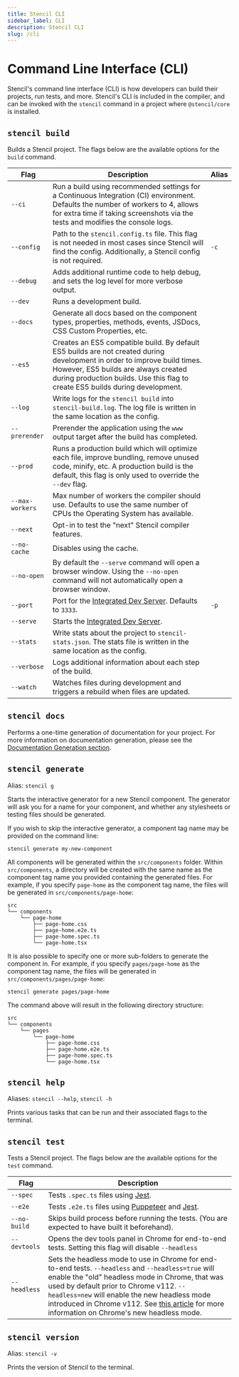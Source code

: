 ```yaml
---
title: Stencil CLI
sidebar_label: CLI
description: Stencil CLI
slug: /cli
---
```


# Command Line Interface (CLI)

Stencil's command line interface (CLI) is how developers can build their projects, run tests, and more.
Stencil's CLI is included in the compiler, and can be invoked with the `stencil` command in a project where `@stencil/core` is installed.

## `stencil build`

Builds a Stencil project. The flags below are the available options for the `build` command.

| Flag | Description | Alias |
|------|-------------|-------|
| `--ci` | Run a build using recommended settings for a Continuous Integration (CI) environment. Defaults the number of workers to 4, allows for extra time if taking screenshots via the tests and modifies the console logs. | |
| `--config` | Path to the `stencil.config.ts` file. This flag is not needed in most cases since Stencil will find the config. Additionally, a Stencil config is not required. | `-c` |
| `--debug` | Adds additional runtime code to help debug, and sets the log level for more verbose output. | |
| `--dev` | Runs a development build. | |
| `--docs` | Generate all docs based on the component types, properties, methods, events, JSDocs, CSS Custom Properties, etc. | |
| `--es5` | Creates an ES5 compatible build. By default ES5 builds are not created during development in order to improve build times. However, ES5 builds are always created during production builds. Use this flag to create ES5 builds during development. | |
| `--log` | Write logs for the `stencil build` into `stencil-build.log`. The log file is written in the same location as the config. | |
| `--prerender` | Prerender the application using the `www` output target after the build has completed. | |
| `--prod` | Runs a production build which will optimize each file, improve bundling, remove unused code, minify, etc. A production build is the default, this flag is only used to override the `--dev` flag. | |
| `--max-workers` | Max number of workers the compiler should use. Defaults to use the same number of CPUs the Operating System has available. | |
| `--next` | Opt-in to test the "next" Stencil compiler features. | |
| `--no-cache` | Disables using the cache. | |
| `--no-open` | By default the `--serve` command will open a browser window. Using the `--no-open` command will not automatically open a browser window. | |
| `--port` | Port for the [Integrated Dev Server](./dev-server.md). Defaults to `3333`. | `-p` |
| `--serve` | Starts the [Integrated Dev Server](./dev-server.md). | |
| `--stats` | Write stats about the project to `stencil-stats.json`. The stats file is written in the same location as the config. | |
| `--verbose` | Logs additional information about each step of the build. | |
| `--watch` | Watches files during development and triggers a rebuild when files are updated. | |

## `stencil docs`

Performs a one-time generation of documentation for your project.
For more information on documentation generation, please see the [Documentation Generation section](../documentation-generation/01-overview.md).

## `stencil generate`

Alias: `stencil g`

Starts the interactive generator for a new Stencil component.
The generator will ask you for a name for your component, and whether any stylesheets or testing files should be generated.

If you wish to skip the interactive generator, a component tag name may be provided on the command line:
```shell
stencil generate my-new-component
```

All components will be generated within the `src/components` folder.
Within `src/components`, a directory will be created with the same name as the component tag name you provided containing the generated files.
For example, if you specify `page-home` as the component tag name, the files will be generated in `src/components/page-home`:
```plain
src
└── components
    └── page-home
        ├── page-home.css
        ├── page-home.e2e.ts
        ├── page-home.spec.ts
        └── page-home.tsx
```

It is also possible to specify one or more sub-folders to generate the component in.
For example, if you specify `pages/page-home` as the component tag name, the files will be generated in `src/components/pages/page-home`:
```shell
stencil generate pages/page-home
```
The command above will result in the following directory structure:
```plain
src
└── components
    └── pages
        └── page-home
            ├── page-home.css
            ├── page-home.e2e.ts
            ├── page-home.spec.ts
            └── page-home.tsx
```

## `stencil help`

Aliases: `stencil --help`, `stencil -h`

Prints various tasks that can be run and their associated flags to the terminal.

## `stencil test`

Tests a Stencil project. The flags below are the available options for the `test` command.

| Flag | Description |
|------|-------------|
| `--spec` | Tests `.spec.ts` files using [Jest](https://jestjs.io/). |
| `--e2e` | Tests `.e2e.ts` files using [Puppeteer](https://developers.google.com/web/tools/puppeteer) and [Jest](https://jestjs.io/). |
| `--no-build` | Skips build process before running the tests. (You are expected to have built it beforehand). |
| `--devtools` | Opens the dev tools panel in Chrome for end-to-end tests. Setting this flag will disable `--headless` |
| `--headless` | Sets the headless mode to use in Chrome for end-to-end tests. `--headless` and `--headless=true` will enable the "old" headless mode in Chrome, that was used by default prior to Chrome v112. `--headless=new` will enable the new headless mode introduced in Chrome v112. See [this article](https://developer.chrome.com/articles/new-headless/) for more information on Chrome's new headless mode. |

## `stencil version`

Alias: `stencil -v`

Prints the version of Stencil to the terminal.
